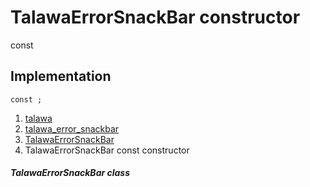 
<div>

# TalawaErrorSnackBar constructor

</div>


const 



## Implementation

``` language-dart
const ;
```







1.  [talawa](../../index.md)
2.  [talawa_error_snackbar](../../widgets_talawa_error_snackbar/)
3.  [TalawaErrorSnackBar](../../widgets_talawa_error_snackbar/TalawaErrorSnackBar-class.md)
4.  TalawaErrorSnackBar const constructor

##### TalawaErrorSnackBar class







